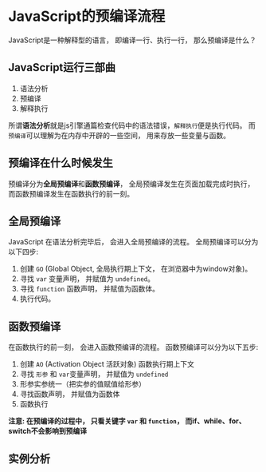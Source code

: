 # JavaScript的预编译流程

JavaScript是一种解释型的语言， 即编译一行、执行一行， 那么预编译是什么？

## JavaScript运行三部曲

1. 语法分析
2. 预编译
3. 解释执行

所谓**语法分析**就是js引擎通篇检查代码中的语法错误，`解释执行`便是执行代码。
而`预编译`可以理解为在内存中开辟的一些空间， 用来存放一些变量与函数。

## 预编译在什么时候发生

预编译分为**全局预编译**和**函数预编译**， 全局预编译发生在页面加载完成时执行， 而函数预编译发生在函数执行的前一刻。

## 全局预编译

JavaScript 在语法分析完毕后， 会进入全局预编译的流程。 全局预编译可以分为以下四步: 

1. 创建 `GO` (Global Object, 全局执行期上下文， 在浏览器中为window对象)。
2. 寻找 `var` 变量声明， 并赋值为 `undefined`。
3. 寻找 `function` 函数声明， 并赋值为函数体。
4. 执行代码。


## 函数预编译

在函数执行的前一刻， 会进入函数预编译的流程。 函数预编译可以分为以下五步:

1. 创建 `AO` (Activation Object 活跃对象) 函数执行期上下文
2. 寻找 `形参` 和 `var`变量声明， 并赋值为 `undefined`
3. 形参实参统一（把实参的值赋值给形参）
4. 寻找函数声明， 并赋值为函数体
5. 函数执行

**注意: 在预编译的过程中， 只看关键字 `var` 和 `function`， 而if、while、for、 switch不会影响到预编译**

## 实例分析